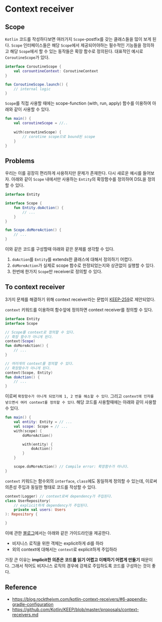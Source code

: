 # Context receiver

## Scope

`Kotlin` 코드를 작성하다보면 여러가지 `Scope`-postfix를 갖는 클래스들을 많이 보게 된다. `Scope` 인터페이스들은 해당 `Scope`에서 제공되어야하는 필수적인 기능들을 정의하고 해당 `Scope`에서 할 수 있는 동작들은 확장 함수로 정의된다. 대표적인 예시로 `CoroutineScope`가 있다.

```kotlin
interface CoroutineScope {
    val corountineContext: CoroutineContext
}

fun CoroutineScope.launch() {
    // internal logic
}
```

`Scope`를 직접 사용할 때에는 scope-function (with, run, apply) 함수를 이용하여 아래와 같이 사용할 수 있다.

```kotlin
fun main() {
    val coroutineScope = //.. 
    
    with(coroutineScope) {
        // corotine scope으로 bound된 scope
    }
}
```

## Problems

우리는 이를 굉장히 편리하게 사용하지만 문제가 존재한다. 다시 새로운 예시를 들어보자. 아래와 같이 `Scope` 내에서만 사용하는 `Entity`의 확장함수를 정의하여 DSL을 정의할 수 있다.

```kotlin
interface Entity

interface Scope {
    fun Entity.doAction() {
        // ...
    }
}

fun Scope.doMoreAction() {
    // ...
}
```

이와 같은 코드를 구성할때 아래와 같은 문제를 생각할 수 있다.

1. `doAction`를 `Entity`를 extends한 클래스에 대해서 정의하기 어렵다.
2. `doMoreAction`가 실제로 scope 함수로 한정되었는지와 상관없이 실행할 수 있다.
3. 한번에 한가지 `Scope`만 receiver로 정의할 수 있다.

## To context receiver

3가지 문제를 해결하기 위해 context receiver라는 문법이 [KEEP-259](https://github.com/Kotlin/KEEP/blob/master/proposals/context-receivers.md)로 제안되었다.

`context` 키워드를 이용하여 함수앞에 정의하면 context receiver를 정의할 수 있다.

```kotlin
interface Entity
interface Scope

// Scope를 context로 정의할 수 있다.
// 확장 함수가 아니게 된다.
context(Scope)
fun doMoreAction() {
    // ...
}

// 여러개의 context를 정의할 수 있다.
// 확장함수가 아니게 된다.
context(Scope, Entity)
fun doAction() {
    // ...
}
```

이로써 `확장함수가 아니게 되었기에 1, 2 번을 해소할 수 있다`. 그리고 `context에 인자를 넣으면서 여러 context를 정의할 수 있다`. 해당 코드를 사용할때에는 아래와 같이 사용할 수 있다.

```kotlin
fun main() {
    val entity: Entity = // ...
    val scope: Scope = // ...
    with(scope) {
        doMoreAction()

        with(entity) {
            doAction()
        }
    }

    scope.doMoreAction() // Compile error: 확장함수가 아니다.
}
```

`context` 키워드는 함수외의 `interface`, `class`에도 동일하게 정의할 수 있는데, 이로써 의존성 주입과 동일한 형태로 코드를 작성할 수 있다.

```kotlin
context(Logger) // context로써 dependency가 주입된다.
class UserRepository(
    // explicit하게 dependency가 주입된다.
    private val users: Users
): Repository {

}
```

이에 관한 [블로그](https://blog.rockthejvm.com/kotlin-context-receivers/#6-appendix-gradle-configuration)에서는 아래와 같은 가이드라인을 제공한다.

- 비지니스 로직을 위한 객체는 explicit하게 di를 하라
- 외의 context에 대해서는 `context`로 explicit하게 주입하라

가장 큰 이유는 **implicit한 의존은 코드를 읽기 어렵고 이해하기 어렵게 만들기** 때문이다. 그래서 적어도 비지니스 로직의 경우에 강제로 주입하도록 코드를 구성하는 것이 좋다.

## Reference

- https://blog.rockthejvm.com/kotlin-context-receivers/#6-appendix-gradle-configuration
- https://github.com/Kotlin/KEEP/blob/master/proposals/context-receivers.md
